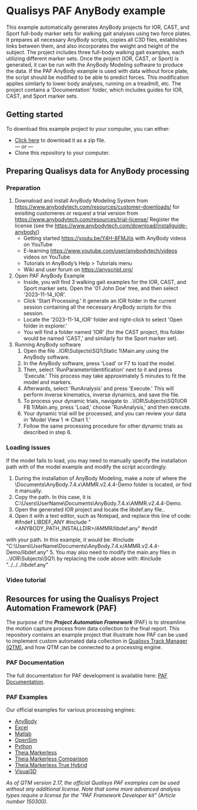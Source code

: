 # Qualisys PAF AnyBody example

This example automatically generates AnyBody projects for IOR, CAST, and Sport full-body marker sets for walking gait analyses using two force plates. 
It prepares all necessary AnyBody scripts, copies all C3D files, establishes links between them, and also incorporates the weight and height of the subject. The project includes three full-body walking gait examples, each utilizing different marker sets. Once the project (IOR, CAST, or Sport) is generated, it can be run with the AnyBody Modeling software to produce the data. If the PAF AnyBody example is used with data without force plate, the script should be modified to be able to predict forces. This modification applies similarly to lower body analyses, running on a treadmill, etc. The project contains a 'Documentation' folder, which includes guides for IOR, CAST, and Sport marker sets.

## Getting started
To download this example project to your computer, you can either:

* [Click here](https://github.com/qualisys/paf-anybody-example/archive/refs/heads/main.zip) to download it as a zip file.
<br>_— or —_
* Clone this repository to your computer.

## Preparing Qualisys data for AnyBody processing
### Preparation
1. Downaload and install AnyBody Modeling System from https://www.anybodytech.com/resources/customer-downloads/ for exisiting customeres or request a trial version from https://www.anybodytech.com/resources/trial-license/
   Register the license (see the https://www.anybodytech.com/download/installguide-anybody/)
   - Getting started https://youtu.be/Y4H-8FMJlis with AnyBody videos on YouTube
   - E-learning https://www.youtube.com/user/anybodytech/videos videos on YouTube
   - Tutorials in AnyBody’s Help > Tutorials menu
   - Wiki and user forum on https://anyscript.org/
2. Open PAF AnyBody Example
   - Inside, you will find 3 walking gait examples for the IOR, CAST, and Sport marker sets. Open the '01 John Doe' tree, and then select '2023-11-14_IOR'.
   - Click 'Start Processing.' It generate an IOR folder in the current session containing all the necessary AnyBody scripts for this session.
   - Locate the '2023-11-14_IOR' folder and right-click to select 'Open folder in explorer.'
   - You will find a folder named 'IOR' (for the CAST project, this folder would be named 'CAST,' and similarly for the Sport marker set).
3. Running AnyBody software
   1. Open the file ..IOR\Subjects\SQ1\Static 1\Main.any using the AnyBody software.
   2. In the AnyBody software, press 'Load' or F7 to load the model.
   3. Then, select 'RunParameterIdentification' next to it and press 'Execute.' This process may take approximately 5 minutes to fit the model and markers.
   4. Afterwards, select 'RunAnalysis' and press 'Execute.' This will perform inverse kinematics, inverse dynamics, and save the file.
   5. To process your dynamic trials, navigate to ..\IOR\Subjects\SQ1\IOR FB 1\Main.any, press 'Load,' choose 'RunAnalysis,' and then execute.
   6. Your dynamic trial will be processed, and you can review your data in 'Model View 1 => Chart 1.'
   7. Follow the same processing procedure for other dynamic trials as described in step 6.



### Loading issues
If the model fails to load, you may need to manually specify the installation path with of the model example and modify the script accordingly.
1. During the installation of AnyBody Modeling, make a note of where the \Documents\AnyBody.7.4.x\AMMR.v2.4.4-Demo folder is located, or find it manually.
2. Copy the path. In this case, it is C:\Users\UserName\Documents\AnyBody.7.4.x\AMMR.v2.4.4-Demo.
3. Open the generated IOR project and locate the libdef.any file..
4. Open it with a text editor, such as Notepad, and replace this line of code:
#ifndef LIBDEF_ANY
#include "<ANYBODY_PATH_INSTALLDIR>/AMMR/libdef.any"
#endif

with your path. In this example, it would be: #include "C:\Users\UserName\Documents\AnyBody.7.4.x/AMMR.v2.4.4-Demo/libdef.any" 
5. You may also need to modify the main.any files in ..\IOR\Subjects\SQ1\ by replacing the code above with:
#include "../../../libdef.any"


### Video tutorial


## Resources for using the Qualisys Project Automation Framework (PAF)

The purpose of the ***Project Automation Framework*** (PAF) is to streamline the motion capture process from data collection to the final report. This repository contains an example project that illustrate how PAF can be used to implement custom automated data collection in [Qualisys Track Manager (QTM)](http://www.qualisys.com/software/qualisys-track-manager/), and how QTM can be connected to a processing engine. 

### PAF Documentation

The full documentation for PAF development is available here: [PAF Documentation](https://github.com/qualisys/paf-documentation).


### PAF Examples

Our official examples for various processing engines:

- [AnyBody](https://github.com/qualisys/paf-anybody-example)
- [Excel](https://github.com/qualisys/paf-excel-example)
- [Matlab](https://github.com/qualisys/paf-matlab-example)
- [OpenSim](https://github.com/qualisys/paf-opensim-example)
- [Python](https://github.com/qualisys/paf-python-example)
- [Theia Markerless](https://github.com/qualisys/paf-theia-markerless-example)
- [Theia Markerless Comparison](https://github.com/qualisys/paf-theia-markerless-comparison-example)
- [Theia Markerless True Hybrid](https://github.com/qualisys/paf-theia-markerless-true-hybrid-example)
- [Visual3D](https://github.com/qualisys/paf-visual3d-example)


_As of QTM version 2.17, the official Qualisys PAF examples can be used without any additional license. Note that some more advanced analysis types require a license for the "PAF Framework Developer kit" (Article number 150300)._
